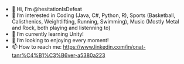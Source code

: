 - 👋 Hi, I’m @hesitationIsDefeat
- 👀 I’m interested in Coding (Java, C#, Python, R), Sports (Basketball, Calisthenics, Weightlifting, Running, Swimming), Music (Mostly Metal and Rock, both playing and listenning to)
- 🌱 I’m currently learning Unity!
- 💞️ I’m looking to enjoying every moment!
- 📫 How to reach me: https://www.linkedin.com/in/onat-tanr%C4%B1%C3%B6ver-a5380a223

<!---
hesitationIsDefeat/hesitationIsDefeat is a ✨ special ✨ repository because its `README.md` (this file) appears on your GitHub profile.
You can click the Preview link to take a look at your changes.
--->
